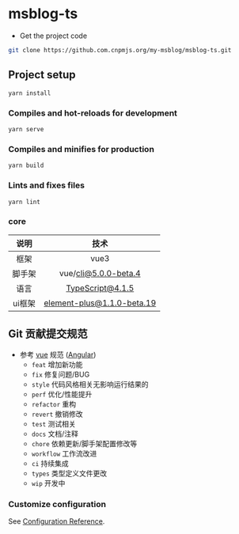 # msblog-ts


- Get the project code

```bash
git clone https://github.com.cnpmjs.org/my-msblog/msblog-ts.git
```
## Project setup
```
yarn install
```

### Compiles and hot-reloads for development
```
yarn serve
```

### Compiles and minifies for production
```
yarn build
```

### Lints and fixes files
```
yarn lint
```

### core

|  说明 | 技术 |
|  :----:  | :----: |
| 框架 | vue3 |
|  脚手架 | vue/cli@5.0.0-beta.4 |
|  语言 | TypeScript@4.1.5 |
| ui框架 | element-plus@1.1.0-beta.19|

## Git 贡献提交规范
- 参考  [vue](https://github.com/vuejs/vue/blob/dev/.github/COMMIT_CONVENTION.md) 规范  ([Angular](https://github.com/conventional-changelog/conventional-changelog/tree/master/packages/conventional-changelog-angular))
    - `feat` 增加新功能
    - `fix` 修复问题/BUG
    - `style` 代码风格相关无影响运行结果的
    - `perf` 优化/性能提升
    - `refactor` 重构
    - `revert` 撤销修改
    - `test` 测试相关
    - `docs` 文档/注释
    - `chore` 依赖更新/脚手架配置修改等
    - `workflow` 工作流改进
    - `ci` 持续集成
    - `types` 类型定义文件更改
    - `wip` 开发中



### Customize configuration
See [Configuration Reference](https://cli.vuejs.org/config/).
